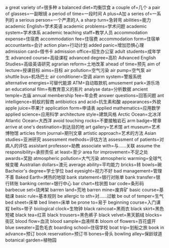 a great variety of=很多种
a balanced diet=均衡饮食
a couple of=几个
a pair of glasses=一副眼镜
a period of time=一段时间
A plus=A加
a series of=一系列的
a serious person=一个严肃的人
a sharp turn=急转弯
abilities=能力
academic English=学术英语
academic problems=学术问题
academic system=学术体系
academic teaching staff=教学人员
accommodation expense=住宿费
accommodation fee=住宿费
accommodation form=住宿单
accountants=会计
action plan=行动计划
added panic=增加恐惧心理
admission card=借书卡
admission office=招生办公室
adult students=成年学生
advanced course=高级课程
advanced degree=高阶
Advanced English Studies=高级英语研究
agrarian reform=土地改革
ahead of time=预先
aim of lecture=授课目标
aims=目标
air pollution=空气污染
air pump=空气泵
air shuttle bus=机场巴士
air conditioner=空调
alarm system=警报系统
alternative energies=可替代能源
ATM=自动取款机
amusement park=游乐场
an educational film=有教育意义的影片
analyse data=分析数据
ancient temple=古庙
annual membership fee=年会费
answer questions=回答问题
ant intelligence=蚂蚁的智商
antibiotics and acid=抗生素和酸
appearances=外貌
apple juice=苹果汁
application form=申请表
applied mathematics=应用数学
applied science=应用科学
architecture style=建筑风格
Arctic Ocean=北冰洋
Atlantic Ocean=大西洋
avoid touching rocks=不要接触岩石
arm badge=臂章
arrive at one's destination=到达目的地
art gallery=艺术馆
art museum=艺术博物馆
articles from journal=期刊文章
artistic approach=艺术的方法
Asian studies=亚洲研究
assessment methods=评估方法
assessment of patients=对病人的评估
assistant professor=助教
associate with=与……关联
assume the responsibility=承担责任
at least=至少
area for improvement=不足之处
awards=奖励
atmospheric pollution=大气污染
atmospheric warming=全球气候变暖
Australian dollars=澳元
average ability=平均能力
bricks=转
bowls=碗
Bacheior's degree=学士学位
bad eyesight=视力不好
bad management=管理不善
Baked Earth=烤热的地球
bank statement=银行对账单
bank transfer=银行转账
banking center=银行中心
bar chart=柱状图
bar code=条形码
barbecue set=烧烤架
barren land=荒地
barren mine=废弃矿
basic course=基础课
basic rule=基本规则
be allergic to sth=对……过敏
be out of temper=生气
bed sheet=床单
bed linen=床单
be prone to=易于
beginning course=入门课程
belts=带子
biological clock=生物钟
black raincoat=黑雨衣
black skirt=黑色短裙
black tea=红茶
black trousers=黑色裤子
black velvet=黑天鹅绒
blocks=街区
blood flow=血流
blood sample=血液样本
bloom of flowers=百花盛开
blue sweater=蓝色毛衣
boarding school=住宿学校
boat trip=划船之旅
book in advance=预订
book reservation=预订书
bones=骨头
bowling alley=保龄球道
botanical garden=植物园